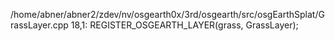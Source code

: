 /home/abner/abner2/zdev/nv/osgearth0x/3rd/osgearth/src/osgEarthSplat/GrassLayer.cpp
  18,1: REGISTER_OSGEARTH_LAYER(grass, GrassLayer);